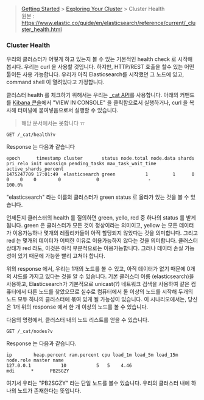 > [Getting Started](https://github.com/sungjunyoung/elasticsearch_doc_ko/tree/master/Getting%20Started) > [Exploring Your Cluster](https://github.com/sungjunyoung/elasticsearch_doc_ko/tree/master/Getting%20Started/Exploring%20Your%20Cluster) > Cluster Health  
> 원본 : https://www.elastic.co/guide/en/elasticsearch/reference/current/_cluster_health.html


### Cluster Health

우리의 클러스터가 어떻게 하고 있는지 볼 수 있는 기본적인 health check 로 시작해 봅시다. 우리는 curl 을 사용할 것입니다. 하지만, HTTP/REST 호출을 할수 있는 어떤 툴이든 사용 가능합니다. 우리가 아직 Elasticsearch를 시작했던 그 노드에 있고, command shell 이 열려있다고 가정합니다.

클러스터 health 를 체크하기 위해서는 우리는 [_cat API](https://www.elastic.co/guide/en/elasticsearch/reference/current/cat.html)를 사용합니다. 아래의 커맨드를 [Kibana 콘솔](https://www.elastic.co/guide/en/kibana/5.2/console-kibana.html)에서 "VIEW IN CONSOLE" 을 클릭함으로서 실행하거나, curl 을 복사해 터미널에 붙여넣음으로서 실행할 수 있습니다.
> 해당 문서에서는 못합니다 ㅠ

```
GET /_cat/health?v
```
Response 는 다음과 같습니다
```
epoch      timestamp cluster       status node.total node.data shards pri relo init unassign pending_tasks max_task_wait_time active_shards_percent
1475247709 17:01:49  elasticsearch green           1         1      0   0    0    0        0             0                  -                100.0%

```
"elasticsearch" 라는 이름의 클러스터가 green status 로 올라가 있는 것을 볼 수 있습니다.

언제든지 클러스터의 health 를 질의하면 green, yello, red 중 하나의 status 를 받게 됩니다. green 은 클러스터가 모든 것이 정상이라는 의미이고, yellow 는 모든 데이터가 이용가능하나 몇개의 레플리카들이 아직 할당되지 않았다는 것을 의미합니다. 그리고 red 는 몇개의 데이터가 어떠한 이유로 이용가능하지 않다는 것을 의미합니다. 클러스터 상태가 red 라도, 이것은 아직 부분적으로는 이용가능합니다. 그러나 데이터 손실 가능성이 있기 때문에 가능한 빨리 고쳐야 합니다.

위의 response 에서, 우리는 1개의 노드를 볼 수 있고, 아직 데이터가 없기 때문에 0개의 샤드를 가지고 있다는 것을 알 수 있습니다. 기본 클러스터 이름 (elasticsearch)을 사용하고, Elasticsearch가 기본적으로 unicast(?) 네트워크 검색을 사용하여 같은 컴퓨터에서 다른 노드를 찾았으므로 실수로 컴퓨터에서 둘 이상의 노드를 시작해 두개의 노드 모두 하나의 클러스터에 묶여 있게 될 가능성이 있습니다. 이 시나리오에서는, 당신은 1개 위의 response 에서 한 개 이상의 노드를 볼 수 있습니다.

다음의 명령에서, 클러스터 내의 노드 리스트를 얻을 수 있습니다.
```
GET /_cat/nodes?v
```
Response 는 다음과 같습니다.
```
ip        heap.percent ram.percent cpu load_1m load_5m load_15m node.role master name
127.0.0.1           10           5   5    4.46                        mdi      *      PB2SGZY
```

여기서 우리는 "PB2SGZY" 라는 단일 노드를 볼수 있습니다. 우리의 클러스터 내에 하나의 노드가 존재한다는 뜻입니다.
